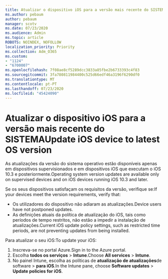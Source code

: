 ```yaml
---
title: Atualizar o dispositivo iOS para a versão mais recente do SISTEMA
ms.author: pebaum
author: pebaum
manager: scotv
ms.date: 07/23/2020
ms.audience: Admin
ms.topic: article
ROBOTS: NOINDEX, NOFOLLOW
localization_priority: Priority
ms.collection: Adm_O365
ms.custom:
- "1124"
- "6700007"
ms.openlocfilehash: 7f08ae8cf5289dcc3833a85fbe2b6733393c4f83
ms.sourcegitcommit: 3fa780811984400c525d66edf46a3196f6290df0
ms.translationtype: MT
ms.contentlocale: pt-PT
ms.lasthandoff: 07/23/2020
ms.locfileid: "45424090"
---
```

# <a name="update-ios-device-to-latest-os-version"></a><span data-ttu-id="afd41-102">Atualizar o dispositivo iOS para a versão mais recente do SISTEMA</span><span class="sxs-lookup"><span data-stu-id="afd41-102">Update iOS device to latest OS version</span></span>

<span data-ttu-id="afd41-103">As atualizações da versão do sistema operativo estão disponíveis apenas em dispositivos supervisionados e em dispositivos iOS que executam o iOS 10.3 e posteriormente.</span><span class="sxs-lookup"><span data-stu-id="afd41-103">Operating system version updates are available only on supervised devices and on iOS devices running iOS 10.3 and later.</span></span>

<span data-ttu-id="afd41-104">Se os seus dispositivos satisfaçam os requisitos da versão, verifique se:</span><span class="sxs-lookup"><span data-stu-id="afd41-104">If your devices meet the version requirements, verify that:</span></span>  
- <span data-ttu-id="afd41-105">Os utilizadores do dispositivo não adiaram as atualizações.</span><span class="sxs-lookup"><span data-stu-id="afd41-105">Device users have not postponed updates.</span></span>  
- <span data-ttu-id="afd41-106">As definições atuais da política de atualização do iOS, tais como períodos de tempo restritos, não estão a impedir a instalação de atualizações.</span><span class="sxs-lookup"><span data-stu-id="afd41-106">Current iOS update policy settings, such as restricted time periods, are not preventing updates from being installed.</span></span>

<span data-ttu-id="afd41-107">Para atualizar o seu iOS:</span><span class="sxs-lookup"><span data-stu-id="afd41-107">To update your iOS:</span></span>

1. <span data-ttu-id="afd41-108">Inscreva-se no portal Azure.</span><span class="sxs-lookup"><span data-stu-id="afd41-108">Sign in to the Azure portal.</span></span>
2. <span data-ttu-id="afd41-109">Escolha **todos os serviços**  >  **Intune**.</span><span class="sxs-lookup"><span data-stu-id="afd41-109">Choose **All services** > **Intune**.</span></span>
3. <span data-ttu-id="afd41-110">No painel Intune, escolha as políticas de **atualização de atualizações**de software  >  **para iOS**.</span><span class="sxs-lookup"><span data-stu-id="afd41-110">In the Intune pane, choose **Software updates** > **Update policies for iOS**.</span></span>
